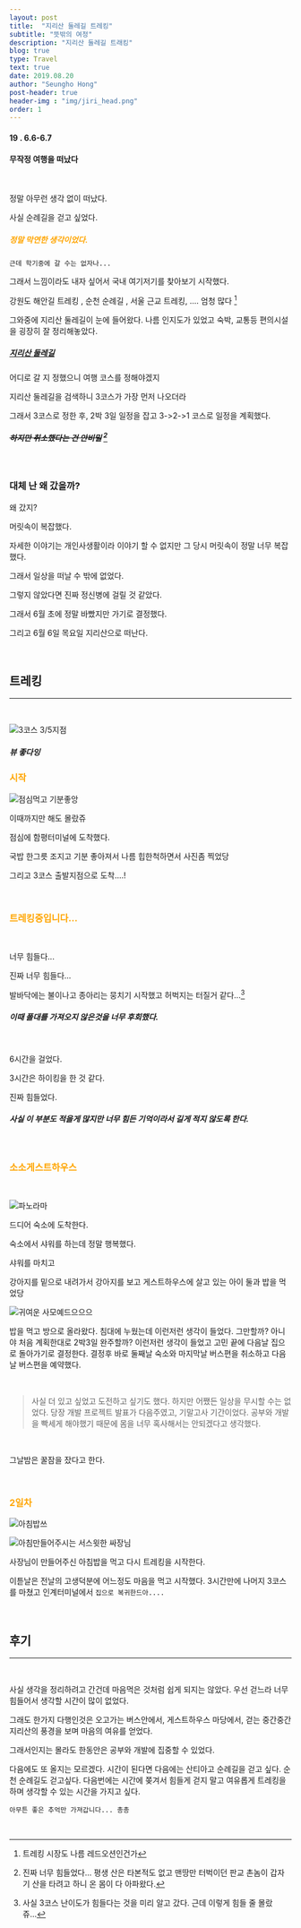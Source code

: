 ```yaml
---
layout: post
title:  "지리산 둘레길 트레킹"
subtitle: "뜻밖의 여정"
description: "지리산 둘레길 트래킹"
blog: true
type: Travel
text: true
date: 2019.08.20
author: "Seungho Hong"
post-header: true
header-img : "img/jiri_head.png"
order: 1
---
```



#### 19 . 6.6-6.7


#### 무작정 여행을 떠났다
<br/>

정말 아무런 생각 없이 떠났다.


사실 순례길을 걷고 싶었다.


<h5 style="color:orange;"> 정말 막연한 생각이었다.</h5>


`근데 학기중에 갈 수는 없자나...`



그래서 느낌이라도 내자 싶어서 국내 여기저기를 찾아보기 시작했다.


강원도 해안길 트레킹 , 순천 순례길 , 서울 근교 트레킹, ....  엄청 많다  [^1]


그와중에 지리산 둘레길이 눈에 들어왔다.
나름 인지도가 있었고 숙박, 교통등 편의시설을 굉장히 잘 정리해놓았다.


##### [지리산 둘레길](http://jirisantrail.kr/)



어디로 갈 지 정했으니 여행 코스를 정해야겠지


지리산 둘레길을 검색하니 3코스가 가장 먼저 나오더라


그래서 3코스로 정한 후,  2박 3일 일정을 잡고 3->2->1 코스로 일정을 계획했다. 

##### ~~하지만 취소했다는 건 안비밀~~ [^2]

<br/>

### 대체 난 왜 갔을까?

왜 갔지?

머릿속이 복잡했다.


자세한 이야기는 개인사생활이라 이야기 할 수 없지만 그 당시 머릿속이 정말 너무 복잡했다.

그래서 일상을 떠날 수 밖에 없었다.


그렇지 않았다면 진짜 정신병에 걸릴 것 같았다.


그래서 6월 초에 정말 바빴지만 가기로 결정했다.


그리고 6월 6일 목요일 지리산으로 떠난다.

<br/>

## 트레킹

<hr/>


<br/> 

![3코스 3/5지점](./img/non.jpg)

##### 뷰 좋다잉
  

<h3 style="color:orange;"> 시작 </h3>

  ![점심먹고 기분좋앙](./img/wait.jpg)

  이때까지만 해도 몰랐쥬


  점심에 함평터미널에 도착했다.


  국밥 한그릇 조지고 기분 좋아져서 나름 힙한척하면서 사진좀 찍었당


그리고 3코스 출발지점으로 도착....!

<br/>


<h3 style="color:orange;"> 트레킹중입니다... </h3>
<br/>

너무 힘들다... 


진짜 너무 힘들다... 


발바닥에는 불이나고 종아리는 뭉치기 시작했고 허벅지는 터질거 같다...[^3]


##### 이때 폴대를 가져오지 않은것을 너무 후회했다.
<br/>

 6시간을 걸었다.


 3시간은 하이킹을 한 것 같다.


 진짜 힘들었다.


##### 사실 이 부분도 적을게 많지만 너무 힘든 기억이라서 길게 적지 않도록 한다.


<br/>


<h3  style="color:orange;">소소게스트하우스 </h3>

<br/>

![파노라마](./img/sosopano.jpg)



드디어 숙소에 도착한다.


숙소에서 샤워를 하는데 정말 행복했다.


샤워를 마치고


강아지를 밑으로 내려가서 강아지를 보고 게스트하우스에 살고 있는 아이 둘과 밥을 먹었당


![귀여운 사모예드으으으](./img/dog.jpg)


밥을 먹고 방으로 올라왔다. 침대에 누웠는데 이런저런 생각이 들었다. 그만할까? 아니야 처음 계획한대로 2박3일 완주할까? 이런저런 생각이 들었고 고민 끝에 다음날 집으로 돌아가기로 결정한다. 결정후 바로 둘째날 숙소와 마지막날 버스편을 취소하고 다음날 버스편을 예약했다.

<br/> 


> 사실 더 있고 싶었고 도전하고 싶기도 했다. 하지만 어쨌든 일상을 무시할 수는 없었다. 당장 개발 프로젝트 발표가 다음주였고,
> 기말고사 기간이었다. 공부와 개발을 빡세게 해야했기 때문에 몸을 너무 혹사해서는 안되겠다고 생각했다.

<br/> 

그날밤은 꿀잠을 잤다고 한다.



<br/> 

<h3  style="color:orange;">2일차 </h3>

![아침밥쓰](./img/breakfast.jpg)

![아침만들어주시는 서스윗한 싸장님](./img/ssajangnim.jpg)


사장님이 만들어주신 아침밥을 먹고 다시 트레킹을 시작한다.


이튿날은 전날의 고생덕분에 어느정도 마음을 먹고 시작했다. 3시간만에 나머지 3코스를 마쳤고 인계터미널에서 `집으로 복귀한드아....`

<br/>

## 후기
<hr/>

<br/> 


사실 생각을 정리하려고 간건데 마음먹은 것처럼 쉽게 되지는 않았다. 우선 걷느라 너무 힘들어서 생각할 시간이 많이 없었다.


그래도 한가지 다행인것은 오고가는 버스안에서, 게스트하우스 마당에서, 걷는 중간중간 지리산의 풍경을 보며 마음의 여유를 얻었다.


그래서인지는 몰라도 한동안은 공부와 개발에 집중할 수 있었다.


다음에도 또 올지는 모르겠다. 시간이 된다면 다음에는 산티아고 순례길을 걷고 싶다. 순천 순례길도 걷고싶다. 다음번에는 시간에 쫒겨서 힘들게 걷지 말고 여유롭게 트레킹을 하며 생각할 수 있는 시간을 가지고 싶다.

`아무튼 좋은 추억만 가져갑니다... 총총`


<br/>


[^1]: 트레킹 시장도 나름 레드오션인건가
[^2]: 진짜 너무 힘들었다... 평생 산은 타본적도 없고 맨땅만 터벅이던 판교 촌놈이 갑자기 산을 타려고 하니 온 몸이 다 아파왔다. 
[^3]:사실 3코스 난이도가 힘들다는 것을 미리 알고 갔다. 근데 이렇게 힘들 줄 몰랐쥬...